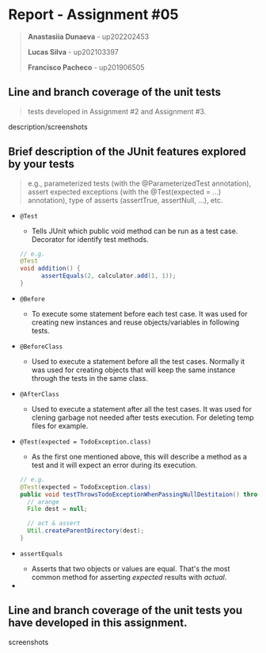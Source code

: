 # Report - Assignment #05

> **Anastasiia Dunaeva** - up202202453
>
> **Lucas Silva** - up202103397
>
> **Francisco Pacheco** - up201906505

## Line and branch coverage of the unit tests

> tests developed in Assignment #2 and Assignment #3.

description/screenshots

## Brief description of the JUnit features explored by your tests

> e.g., parameterized tests (with the @ParameterizedTest annotation), assert expected exceptions (with the @Test(expected = ...) annotation), type of asserts (assertTrue, assertNull, …), etc.

- `@Test`
  - Tells JUnit which public void method can be run as a test case. Decorator for identify test methods.
  ```java
  // e.g.
  @Test
  void addition() {
  		assertEquals(2, calculator.add(1, 1));
  }
  ```
- `@Before`
  - To execute some statement before each test case. It was used for creating new instances and reuse objects/variables in following tests.
- `@BeforeClass`
  - Used to execute a statement before all the test cases. Normally it was used for creating objects that will keep the same instance through the tests in the same class.
- `@AfterClass`
  - Used to execute a statement after all the test cases. It was used for clening garbage not needed after tests execution. For deleting temp files for example.
- `@Test(expected = TodoException.class)`

  - As the first one mentioned above, this will describe a method as a test and it will expect an error during its execution.

  ```java
  // e.g.
  @Test(expected = TodoException.class)
  public void testThrowsTodoExceptionWhenPassingNullDestitaion() throws IOException, TodoException {
  	// arange
  	File dest = null;

  	// act & assert
  	Util.createParentDirectory(dest);
  }
  ```

- `assertEquals`
  - Asserts that two objects or values are equal. That's the most common method for asserting _expected_ results with _actual_.
-

## Line and branch coverage of the unit tests you have developed in this assignment.

screenshots
